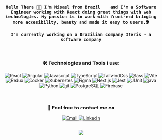 <h4 align="center"><samp>Hello There 👋🏼 I'm Misael from Brazil <img src="https://user-images.githubusercontent.com/47995046/91626906-6efbab80-e989-11ea-99ec-88424cd8b2db.png" width="16"/> and I'm a Software Engineer working with React doing great things with web technologies. My passion is to work with front-end bringing more accesibility, beauty and made it easy to users.👽</samp></h4>

<h4 align="center"><samp>I'm currently working on a Brazilian company <strong>Iteris - a software company</strong> </samp></h4>

</br> 

<h3 align="center">🛠 Technologies and Tools I use:</h3>

<p align="center">
  <img alt="React" src="https://img.shields.io/badge/-React-%23282C34?style=for-the-badge&logo=react" /> 
  <img alt="Angular" src="https://img.shields.io/badge/-Angular-ffffff?style=for-the-badge&logo=angular&logoColor=de2e31" /> 
  <img alt="Javascript" src="https://img.shields.io/badge/-JavaScript-%23F7DF1C?style=for-the-badge&logo=javascript&logoColor=000000&labelColor=%23F7DF1C&color=%23FFCE5A" /> 
  <img alt="TypeScript" src="https://img.shields.io/badge/-TypeScript-007ACC?style=for-the-badge&logo=typescript&logoColor=white" /> 
  <img alt="TailwindCss" src="https://img.shields.io/badge/-TailwindCss-%231a202c?style=for-the-badge&logo=tailwind-css" />
  <img alt="Sass" src="https://img.shields.io/badge/-Sass-%23CC6699?style=for-the-badge&logo=sass&logoColor=ffffff" /> 
  <img alt="Vite" src="https://img.shields.io/badge/-Vite-%23F7DF1C?style=for-the-badge&logo=vite&logoColor=007ACC" /> 
  <img alt="Redux" src="https://img.shields.io/badge/-Redux-%231a202c?style=for-the-badge&logo=redux&logoColor=ffffff" />
  <img alt="Docker" src="https://img.shields.io/badge/-Docker-ffffff?style=for-the-badge&logo=docker&logoColor=007ACC" />
  <img alt="Kubernetes" src="https://img.shields.io/badge/-Kubernetes-000000?style=for-the-badge&logo=kubernetes&logoColor=00264d" />
  <img alt="Figma" src="https://img.shields.io/badge/-Figma-ffffff?style=for-the-badge&logo=figma&logoColor=000000" />
  <img alt="Next.js" src="https://img.shields.io/badge/-Nextjs-%231a202c?style=for-the-badge&logo=nextdotjs&logoColor=41ea07" />
  <img alt="Jest" src="https://img.shields.io/badge/-JEST-ffffff?style=for-the-badge&logo=jest&logoColor=de2e31" />
  <img alt="JUnit" src="https://img.shields.io/badge/-JUnit-%23646CFF?style=for-the-badge&logo=junit5&logoColor=ffffff" />
  <img alt="java" src="https://img.shields.io/badge/-Java-ffffff?style=for-the-badge&logo=java&logoColor=de2e31" /> 
  <img alt="Python" src="https://img.shields.io/badge/-Python-00264d?style=for-the-badge&logo=python&logoColor=f6c500" />
  <img alt="git" src="https://img.shields.io/badge/-Git-ffffff?style=for-the-badge&logo=git&logoColor=#e84e32" />
  <img alt="PostgreSQL" src="https://img.shields.io/badge/-PostgreSQL-ffffff?style=for-the-badge&logo=postgresql&logoColor=00264d" /> 
  <img alt="Firebase" src="https://img.shields.io/badge/-Firebase-1a1a1a?style=for-the-badge&logo=firebase&logoColor=ffcb2f" />   
</p>
  
</br>

<h3 align="center">📱 Feel free to contact me on</h3>
<p align="center">
  <a href="mailto:misaelkelviny@gmail.com">
    <img alt="Email" src="https://img.shields.io/badge/email-%2312100E.svg?&style=for-the-badge&logo=gmail&logoColor=orange" />
  </a>
  <a href="https://www.linkedin.com/in/misael-kelviny/">
    <img alt="LinkedIn" src="https://img.shields.io/badge/linkedin-%2312100E.svg?&style=for-the-badge&logo=linkedin&logoColor=orange" />
  </a>
</p>

</br>

<div align="center"><img src="https://github-readme-stats.vercel.app/api?username=MisaelKelviny&bg_color=30,343a40,010101&show_icons=true&title_color=41ea07&text_color=41ea07" align="center" /></div>
